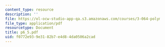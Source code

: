 ```yaml
---
content_type: resource
description: ''
file: https://ol-ocw-studio-app-qa.s3.amazonaws.com/courses/3-064-polymer-engineering-fall-2003/f0772e939e3182b7e4d84da0506a2cad_p6_5.pdf
file_type: application/pdf
resourcetype: Document
title: p6_5.pdf
uid: f0772e93-9e31-82b7-e4d8-4da0506a2cad
---
```

